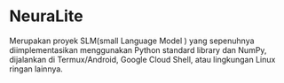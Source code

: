 # NeuraLite
Merupakan proyek SLM(small Language Model )  yang sepenuhnya diimplementasikan menggunakan Python standard library dan NumPy, dijalankan di Termux/Android, Google Cloud Shell, atau lingkungan Linux ringan lainnya.
